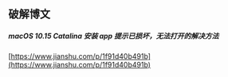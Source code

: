 ##  破解博文  

#####  macOS 10.15 Catalina 安装 app 提示已损坏，无法打开的解决方法  
[https://www.jianshu.com/p/1f91d40b491b](https://www.jianshu.com/p/1f91d40b491b)  

